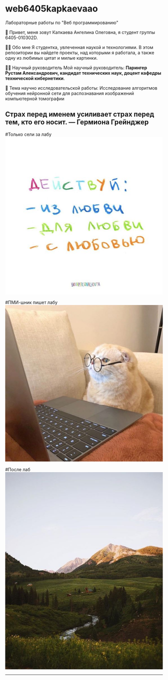 # web6405kapkaevaao
Лабораторные работы по "Веб программированию"

💫 Привет, меня зовут Капкаева Ангелина Олеговна, я студент группы 6405-010302D.

👩‍💻 Обо мне
Я студентка, увлеченная наукой и технологиями. В этом репозитории вы найдете проекты, над которыми я работала, а также одну из любимых цитат и милые картинки.

👨‍🏫 Научный руководитель
Мой научный руководитель: **Парингер Рустам Александрович, кандидат
технических наук, доцент кафедры технической кибернетики**.

📖 Тема научно исследовательской работы: Исследование алгоритмов
обучения нейронной сети для распознавания изображений компьютерной
томографии

## Страх перед именем усиливает страх перед тем, кто его носит. — Гермиона Грейнджер


#Только сели за лабу
![Мое изображение](images/1.jpg)

#ПМИ-шник пишет лабу
![Мое изображение](images/2.jpg)

#После лаб
![Мое изображение](images/3.jpg)

---

